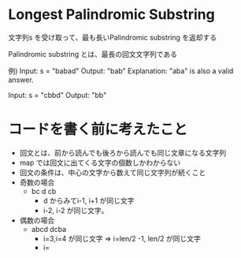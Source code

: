 # Longest Palindromic Substring

文字列s を受け取って、最も長いPalindromic substring を返却する

Palindromic substring とは、最長の回文文字列である

例)
Input: s = "babad"
Output: "bab"
Explanation: "aba" is also a valid answer.

Input: s = "cbbd"
Output: "bb"

# コードを書く前に考えたこと
- 回文とは、前から読んでも後ろから読んでも同じ文章になる文字列
- map では回文に出てくる文字の個数しかわからない
- 回文の条件は、中心の文字から数えて同じ文字列が続くこと
- 奇数の場合
  - bc d cb
    - d からみてi-1, i+1 が同じ文字
    - i-2, i-2 が同じ文字。
- 偶数の場合
  - abcd dcba
    - i=3,i=4 が同じ文字 => i=len/2 -1, len/2 が同じ文字
    - i=
